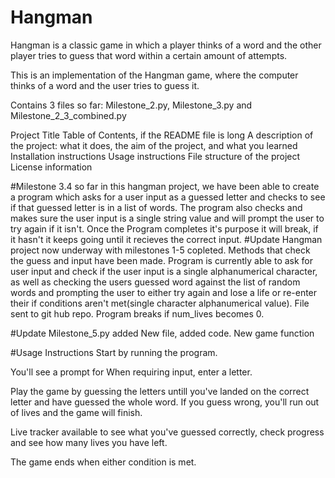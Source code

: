 # Hangman
Hangman is a classic game in which a player thinks of a word and the other player tries to guess that word within a certain amount of attempts.

This is an implementation of the Hangman game, where the computer thinks of a word and the user tries to guess it. 

Contains 3 files so far: Milestone_2.py, Milestone_3.py and Milestone_2_3_combined.py

Project Title
Table of Contents, if the README file is long
A description of the project: what it does, the aim of the project, and what you learned
Installation instructions
Usage instructions
File structure of the project
License information

#Milestone 3.4
so far in this hangman project, we have been able to create a program which asks for a user input as a guessed letter and checks to see if that guessed letter is in a list of words. The program also checks and makes sure the user input is a single string value and will prompt the user to try again if it isn't. Once the Program completes it's purpose it will break, if it hasn't it keeps going until it recieves the correct input.
#Update 
Hangman project now underway with milestones 1-5 copleted. Methods that check the guess and input have been made. Program is currently able to ask for user input and check if the user input is a single alphanumerical character, as well as checking the users guessed word against the list of random words and prompting the user to either try again and lose a life or re-enter their if conditions aren't met(single character alphanumerical value). File sent to git hub repo.
Program breaks if num_lives becomes 0.



#Update Milestone_5.py added
New file, added code. New game function

#Usage Instructions
Start by running the program.

You'll see a prompt for When requiring input, enter a letter.

Play the game by guessing the letters untill you've landed on the correct letter and have guessed the whole word. If you guess wrong, you'll run out of lives and the game will finish.

Live tracker available to see what you've guessed correctly, check progress and see how many lives you have left.

The game ends when either condition is met.
